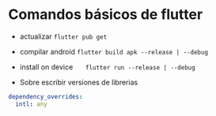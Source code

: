 # Comandos básicos de flutter

- actualizar
`flutter pub get`

- compilar android
`flutter build apk --release | --debug`

- install on device
`	flutter run --release | --debug`

- Sobre escribir versiones de librerias
```yaml
dependency_overrides:
  intl: any
```